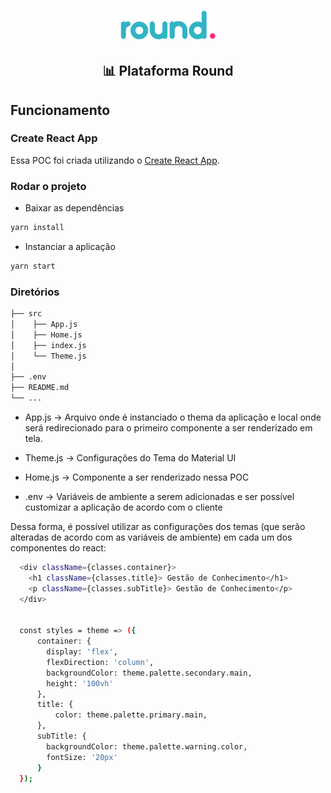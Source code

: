 <h1 align="center"><img src="src/assets/logo-dtidigital.png" width="30%"/></h1>

<h2 align="center">📊 Plataforma Round</h2>

## Funcionamento

### Create React App

Essa POC foi criada utilizando o [Create React App](https://github.com/facebook/create-react-app).


### Rodar o projeto

- Baixar as dependências

```bash
yarn install
```

- Instanciar a aplicação

```bash
yarn start
```

### Diretórios

```bash
├── src  
│    ├── App.js    
│    ├── Home.js     
│    ├── index.js    
│    └── Theme.js
│
├── .env
├── README.md
└── ...
```

- App.js -> Arquivo onde é instanciado o thema da aplicação e local onde será redirecionado para o primeiro componente a ser renderizado em tela.

- Theme.js -> Configurações do Tema do Material UI

- Home.js -> Componente a ser renderizado nessa POC

- .env -> Variáveis de ambiente a serem adicionadas e ser possível customizar a aplicação de acordo com o cliente


Dessa forma, é possível utilizar as configurações dos temas (que serão alteradas de acordo com as variáveis de ambiente) em cada um dos componentes do react:

```bash
  <div className={classes.container}>
    <h1 className={classes.title}> Gestão de Conhecimento</h1>
    <p className={classes.subTitle}> Gestão de Conhecimento</p>
  </div>


  const styles = theme => ({
      container: {
        display: 'flex',
        flexDirection: 'column',
        backgroundColor: theme.palette.secondary.main,
        height: '100vh'
      },
      title: {
          color: theme.palette.primary.main,
      },
      subTitle: {
        backgroundColor: theme.palette.warning.color,
        fontSize: '20px'
      }
  });
```